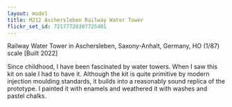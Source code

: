 ```yaml
---
layout: model
title: M212 Aschersleben Railway Water Tower
flickr_set_id: 72177720307725401
---
```


Railway Water Tower in Aschersleben, Saxony-Anhalt, Germany, HO (1/87) scale  [Built 2022]

Since childhood, I have been fascinated by water towers. When I saw this kit on sale I had to have it. Although the kit is quite primitive by modern injection moulding standards, it builds into a reasonably sound replica of the prototype. I painted it with enamels and weathered it with washes and pastel chalks.


